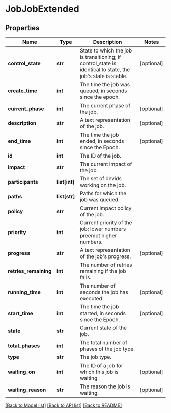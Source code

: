 # JobJobExtended

## Properties
Name | Type | Description | Notes
------------ | ------------- | ------------- | -------------
**control_state** | **str** | State to which the job is transitioning; if control_state is identical to state, the job&#39;s state is stable. | [optional] 
**create_time** | **int** | The time the job was queued, in seconds since the epoch. | 
**current_phase** | **int** | The current phase of the job. | [optional] 
**description** | **str** | A text representation of the job. | [optional] 
**end_time** | **int** | The time the job ended, in seconds since the Epoch. | [optional] 
**id** | **int** | The ID of the job. | 
**impact** | **str** | The current impact of the job. | 
**participants** | **list[int]** | The set of devids working on the job. | 
**paths** | **list[str]** | Paths for which the job was queued. | 
**policy** | **str** | Current impact policy of the job. | 
**priority** | **int** | Current priority of the job; lower numbers preempt higher numbers. | 
**progress** | **str** | A text representation of the job&#39;s progress. | [optional] 
**retries_remaining** | **int** | The number of retries remaining if the job fails. | 
**running_time** | **int** | The number of seconds the job has executed. | [optional] 
**start_time** | **int** | The time the job started, in seconds since the Epoch. | [optional] 
**state** | **str** | Current state of the job. | 
**total_phases** | **int** | The total number of phases of the job type. | 
**type** | **str** | The job type. | 
**waiting_on** | **int** | The ID of a job for which this job is waiting. | [optional] 
**waiting_reason** | **str** | The reason the job is waiting. | [optional] 

[[Back to Model list]](../README.md#documentation-for-models) [[Back to API list]](../README.md#documentation-for-api-endpoints) [[Back to README]](../README.md)


